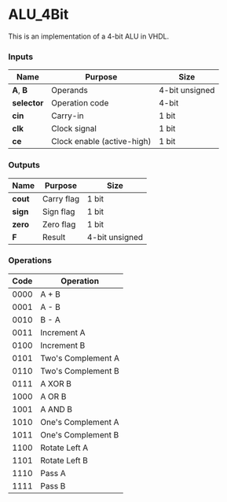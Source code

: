 # ALU_4Bit

This is an implementation of a 4-bit ALU in VHDL.

### Inputs

| Name       | Purpose                           | Size             |
|------------|-----------------------------------|------------------|
| __A__, __B__ | Operands                          | 4-bit unsigned   |
| __selector__ | Operation code                    | 4-bit            |
| __cin__     | Carry-in                          | 1 bit            |
| __clk__     | Clock signal                      | 1 bit            |
| __ce__      | Clock enable (active-high)        | 1 bit            |

### Outputs

| Name      | Purpose                            | Size            |
|-----------|------------------------------------|-----------------|
| __cout__  | Carry flag                         | 1 bit           |
| __sign__  | Sign flag                          | 1 bit           |
| __zero__  | Zero flag                          | 1 bit           |
| __F__     | Result                             | 4-bit unsigned  |

### Operations

| Code  | Operation        |
|-------|-------------------|
| 0000  | A + B            |
| 0001  | A - B            |
| 0010  | B - A            |
| 0011  | Increment A      |
| 0100  | Increment B      |
| 0101  | Two's Complement A |
| 0110  | Two's Complement B |
| 0111  | A XOR B          |
| 1000  | A OR B           |
| 1001  | A AND B          |
| 1010  | One's Complement A |
| 1011  | One's Complement B |
| 1100  | Rotate Left A    |
| 1101  | Rotate Left B    |
| 1110  | Pass A           |
| 1111  | Pass B           |
